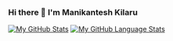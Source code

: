 ### Hi there 👋 I'm Manikantesh Kilaru

<!--
**manikantesh/manikantesh** is a ✨ _special_ ✨ repository because its `README.md` (this file) appears on your GitHub profile.

Here are some ideas to get you started:

- 🔭 I’m currently working on ...
- 🌱 I’m currently learning ...
- 👯 I’m looking to collaborate on ...
- 🤔 I’m looking for help with ...
- 💬 Ask me about ...
- 📫 How to reach me: ...
- 😄 Pronouns: ...
- ⚡ Fun fact: ...

-->

[![My GitHub Stats](https://github-readme-stats.vercel.app/api/?username=manikantesh&count_private=true&theme=default&showicons=true)]()
[![My GitHub Language Stats](https://github-readme-stats.vercel.app/api/top-langs/?username=manikantesh&langs_count=10&theme=default)]()

